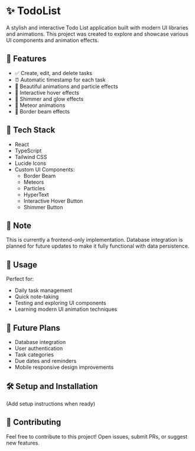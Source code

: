 # ✨ TodoList

A stylish and interactive Todo List application built with modern UI libraries and animations. This project was created to explore and showcase various UI components and animation effects.

## 🎯 Features

- ✅ Create, edit, and delete tasks
- ⏰ Automatic timestamp for each task
- 🎨 Beautiful animations and particle effects
- 🌟 Interactive hover effects
- 💫 Shimmer and glow effects
- 🌙 Meteor animations
- 🔲 Border beam effects

## 🚀 Tech Stack

- React
- TypeScript
- Tailwind CSS
- Lucide Icons
- Custom UI Components:
  - Border Beam
  - Meteors
  - Particles
  - HyperText
  - Interactive Hover Button
  - Shimmer Button

## 📝 Note

This is currently a frontend-only implementation. Database integration is planned for future updates to make it fully functional with data persistence.

## 🎉 Usage

Perfect for:
- Daily task management
- Quick note-taking
- Testing and exploring UI components
- Learning modern UI animation techniques

## 🔮 Future Plans

- Database integration
- User authentication
- Task categories
- Due dates and reminders
- Mobile responsive design improvements

## 🛠️ Setup and Installation

(Add setup instructions when ready)

## 🤝 Contributing

Feel free to contribute to this project! Open issues, submit PRs, or suggest new features.

